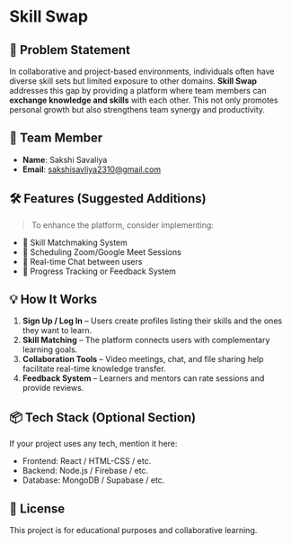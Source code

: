 # Skill Swap

## 🚀 Problem Statement

In collaborative and project-based environments, individuals often have diverse skill sets but limited exposure to other domains. **Skill Swap** addresses this gap by providing a platform where team members can **exchange knowledge and skills** with each other. This not only promotes personal growth but also strengthens team synergy and productivity.

## 👥 Team Member

- **Name**: Sakshi Savaliya  
- **Email**: [sakshisavliya2310@gmail.com](mailto:sakshisavliya2310@gmail.com)

## 🛠️ Features (Suggested Additions)

> To enhance the platform, consider implementing:
- 🔄 Skill Matchmaking System
- 📅 Scheduling Zoom/Google Meet Sessions
- 💬 Real-time Chat between users
- 📝 Progress Tracking or Feedback System

## 💡 How It Works

1. **Sign Up / Log In** – Users create profiles listing their skills and the ones they want to learn.
2. **Skill Matching** – The platform connects users with complementary learning goals.
3. **Collaboration Tools** – Video meetings, chat, and file sharing help facilitate real-time knowledge transfer.
4. **Feedback System** – Learners and mentors can rate sessions and provide reviews.

## 📦 Tech Stack (Optional Section)

If your project uses any tech, mention it here:
- Frontend: React / HTML-CSS / etc.
- Backend: Node.js / Firebase / etc.
- Database: MongoDB / Supabase / etc.

## 📜 License

This project is for educational purposes and collaborative learning.
